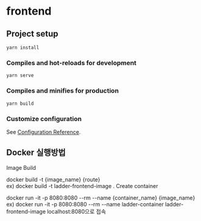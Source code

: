 # frontend

## Project setup
```
yarn install
```

### Compiles and hot-reloads for development
```
yarn serve
```

### Compiles and minifies for production
```
yarn build
```

### Customize configuration
See [Configuration Reference](https://cli.vuejs.org/config/).


## Docker 실행방법
Image Build

docker build -t {image_name} {route}  
ex) docker build -t ladder-frontend-image .
Create container

docker run -it -p 8080:8080 --rm --name {container_name} {image_name}  
ex) docker run -it -p 8080:8080 --rm --name ladder-container ladder-frontend-image
localhost:8080으로 접속
